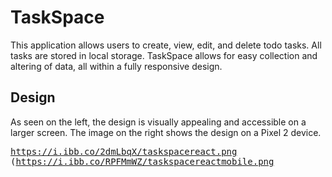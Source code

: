 # TaskSpace

This application allows users to create, view, edit, and delete todo tasks. All tasks are stored in local storage. TaskSpace allows for easy collection and altering of data, all within a fully responsive design.


## Design

As seen on the left, the design is visually appealing and accessible on a larger screen. The image on the right shows the design on a Pixel 2 device.

<kbd><img>https://i.ibb.co/2dmLbqX/taskspacereact.png
<kbd><img>(https://i.ibb.co/RPFMmWZ/taskspacereactmobile.png</img></kbd>